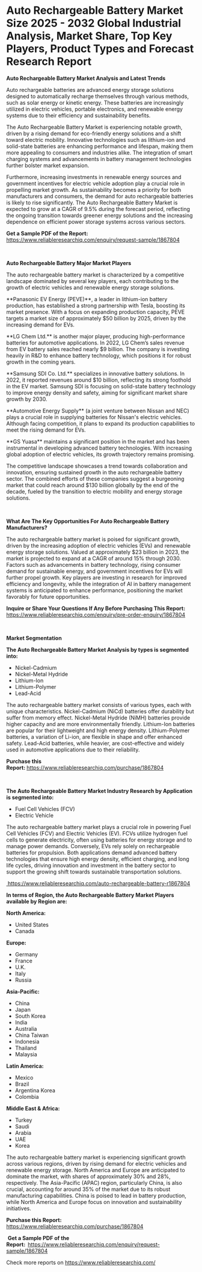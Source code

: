 <p><h1>Auto Rechargeable Battery Market Size 2025 - 2032 Global Industrial Analysis, Market Share, Top Key Players, Product Types and Forecast Research Report</h1></p><p><strong>Auto Rechargeable Battery Market Analysis and Latest Trends</strong></p>
<p><p>Auto rechargeable batteries are advanced energy storage solutions designed to automatically recharge themselves through various methods, such as solar energy or kinetic energy. These batteries are increasingly utilized in electric vehicles, portable electronics, and renewable energy systems due to their efficiency and sustainability benefits.</p><p>The Auto Rechargeable Battery Market is experiencing notable growth, driven by a rising demand for eco-friendly energy solutions and a shift toward electric mobility. Innovative technologies such as lithium-ion and solid-state batteries are enhancing performance and lifespan, making them more appealing to consumers and industries alike. The integration of smart charging systems and advancements in battery management technologies further bolster market expansion.</p><p>Furthermore, increasing investments in renewable energy sources and government incentives for electric vehicle adoption play a crucial role in propelling market growth. As sustainability becomes a priority for both manufacturers and consumers, the demand for auto rechargeable batteries is likely to rise significantly. The Auto Rechargeable Battery Market is expected to grow at a CAGR of 9.5% during the forecast period, reflecting the ongoing transition towards greener energy solutions and the increasing dependence on efficient power storage systems across various sectors.</p></p>
<p><strong>Get a Sample PDF of the Report:&nbsp;</strong> <a href="https://www.reliableresearchiq.com/enquiry/request-sample/1867804?utm_campaign=3066&utm_medium=2&utm_source=Github&utm_content=ia&utm_term=07042025&utm_id=auto-rechargeable-battery">https://www.reliableresearchiq.com/enquiry/request-sample/1867804</a></p>
<p>&nbsp;</p>
<p><strong>Auto Rechargeable Battery Major Market Players</strong></p>
<p><p>The auto rechargeable battery market is characterized by a competitive landscape dominated by several key players, each contributing to the growth of electric vehicles and renewable energy storage solutions.</p><p>**Panasonic EV Energy (PEVE)**, a leader in lithium-ion battery production, has established a strong partnership with Tesla, boosting its market presence. With a focus on expanding production capacity, PEVE targets a market size of approximately $50 billion by 2025, driven by the increasing demand for EVs. </p><p>**LG Chem Ltd.** is another major player, producing high-performance batteries for automotive applications. In 2022, LG Chem’s sales revenue from EV battery sales reached nearly $9 billion. The company is investing heavily in R&D to enhance battery technology, which positions it for robust growth in the coming years.</p><p>**Samsung SDI Co. Ltd.** specializes in innovative battery solutions. In 2022, it reported revenues around $10 billion, reflecting its strong foothold in the EV market. Samsung SDI is focusing on solid-state battery technology to improve energy density and safety, aiming for significant market share growth by 2030.</p><p>**Automotive Energy Supply** (a joint venture between Nissan and NEC) plays a crucial role in supplying batteries for Nissan's electric vehicles. Although facing competition, it plans to expand its production capabilities to meet the rising demand for EVs.</p><p>**GS Yuasa** maintains a significant position in the market and has been instrumental in developing advanced battery technologies. With increasing global adoption of electric vehicles, its growth trajectory remains promising.</p><p>The competitive landscape showcases a trend towards collaboration and innovation, ensuring sustained growth in the auto rechargeable battery sector. The combined efforts of these companies suggest a burgeoning market that could reach around $130 billion globally by the end of the decade, fueled by the transition to electric mobility and energy storage solutions.</p></p>
<p>&nbsp;</p>
<p><strong>What Are The Key Opportunities For Auto Rechargeable Battery Manufacturers?</strong></p>
<p><p>The auto rechargeable battery market is poised for significant growth, driven by the increasing adoption of electric vehicles (EVs) and renewable energy storage solutions. Valued at approximately $23 billion in 2023, the market is projected to expand at a CAGR of around 15% through 2030. Factors such as advancements in battery technology, rising consumer demand for sustainable energy, and government incentives for EVs will further propel growth. Key players are investing in research for improved efficiency and longevity, while the integration of AI in battery management systems is anticipated to enhance performance, positioning the market favorably for future opportunities.</p></p>
<p><strong>Inquire or Share Your Questions If Any Before Purchasing This Report:</strong> <a href="https://www.reliableresearchiq.com/enquiry/pre-order-enquiry/1867804?utm_campaign=3066&utm_medium=2&utm_source=Github&utm_content=ia&utm_term=07042025&utm_id=auto-rechargeable-battery">https://www.reliableresearchiq.com/enquiry/pre-order-enquiry/1867804</a></p>
<p>&nbsp;</p>
<p><strong>Market Segmentation</strong></p>
<p><strong>The Auto Rechargeable Battery Market Analysis by types is segmented into:</strong></p>
<p><ul><li>Nickel-Cadmium</li><li>Nickel-Metal Hydride</li><li>Lithium-Ion</li><li>Lithium-Polymer</li><li>Lead-Acid</li></ul></p>
<p><p>The auto rechargeable battery market consists of various types, each with unique characteristics. Nickel-Cadmium (NiCd) batteries offer durability but suffer from memory effect. Nickel-Metal Hydride (NiMH) batteries provide higher capacity and are more environmentally friendly. Lithium-Ion batteries are popular for their lightweight and high energy density. Lithium-Polymer batteries, a variation of Li-ion, are flexible in shape and offer enhanced safety. Lead-Acid batteries, while heavier, are cost-effective and widely used in automotive applications due to their reliability.</p></p>
<p><strong>Purchase this Report:&nbsp;</strong><a href="https://www.reliableresearchiq.com/purchase/1867804?utm_campaign=3066&utm_medium=2&utm_source=Github&utm_content=ia&utm_term=07042025&utm_id=auto-rechargeable-battery">https://www.reliableresearchiq.com/purchase/1867804</a></p>
<p>&nbsp;</p>
<p><strong>The Auto Rechargeable Battery Market Industry Research by Application is segmented into:</strong></p>
<p><ul><li>Fuel Cell Vehicles (FCV)</li><li>Electric Vehicle</li></ul></p>
<p><p>The auto rechargeable battery market plays a crucial role in powering Fuel Cell Vehicles (FCV) and Electric Vehicles (EV). FCVs utilize hydrogen fuel cells to generate electricity, often using batteries for energy storage and to manage power demands. Conversely, EVs rely solely on rechargeable batteries for propulsion. Both applications demand advanced battery technologies that ensure high energy density, efficient charging, and long life cycles, driving innovation and investment in the battery sector to support the growing shift towards sustainable transportation solutions.</p></p>
<p><a href="https://www.reliableresearchiq.com/auto-rechargeable-battery-r1867804?utm_campaign=3066&utm_medium=2&utm_source=Github&utm_content=ia&utm_term=07042025&utm_id=auto-rechargeable-battery">&nbsp;https://www.reliableresearchiq.com/auto-rechargeable-battery-r1867804</a></p>
<p><strong>In terms of Region, the Auto Rechargeable Battery Market Players available by Region are:</strong></p>
<p>
    <p> <strong> North America: </strong>
        <ul>
            <li>United States</li>
            <li>Canada</li>
        </ul>
        </p> 
    <p> <strong> Europe: </strong>
        <ul>
            <li>Germany</li>
            <li>France</li>
            <li>U.K.</li>
            <li>Italy</li>
            <li>Russia</li>
        </ul>
        </p> 
    <p> <strong> Asia-Pacific: </strong>
        <ul>
            <li>China</li>
            <li>Japan</li>
            <li>South Korea</li>
            <li>India</li>
            <li>Australia</li>
            <li>China Taiwan</li>
            <li>Indonesia</li>
            <li>Thailand</li>
            <li>Malaysia</li>
        </ul>
        </p> 
    <p> <strong> Latin America: </strong>
        <ul>
            <li>Mexico</li>
            <li>Brazil</li>
            <li>Argentina Korea</li>
            <li>Colombia</li>
        </ul>
        </p> 
    <p> <strong> Middle East & Africa: </strong>
        <ul>
            <li>Turkey</li>
            <li>Saudi</li>
            <li>Arabia</li>
            <li>UAE</li>
            <li>Korea</li>
        </ul>
    </p>
    </p>
<p><p>The auto rechargeable battery market is experiencing significant growth across various regions, driven by rising demand for electric vehicles and renewable energy storage. North America and Europe are anticipated to dominate the market, with shares of approximately 30% and 28%, respectively. The Asia-Pacific (APAC) region, particularly China, is also crucial, accounting for around 35% of the market due to its robust manufacturing capabilities. China is poised to lead in battery production, while North America and Europe focus on innovation and sustainability initiatives.</p></p>
<p><strong>Purchase this Report: </strong><a href="https://www.reliableresearchiq.com/purchase/1867804?utm_campaign=3066&utm_medium=2&utm_source=Github&utm_content=ia&utm_term=07042025&utm_id=auto-rechargeable-battery">https://www.reliableresearchiq.com/purchase/1867804</a></p>
<p>&nbsp;<strong>Get a Sample PDF of the Report:&nbsp;&nbsp;</strong><a href="https://www.reliableresearchiq.com/enquiry/request-sample/1867804?utm_campaign=3066&utm_medium=2&utm_source=Github&utm_content=ia&utm_term=07042025&utm_id=auto-rechargeable-battery">https://www.reliableresearchiq.com/enquiry/request-sample/1867804</a></p>
<p><strong></strong></p>
<p>Check more reports on <a href="https://www.reliableresearchiq.com/?utm_campaign=3066&utm_medium=2&utm_source=Github&utm_content=ia&utm_term=07042025&utm_id=auto-rechargeable-battery">https://www.reliableresearchiq.com/</a></p>